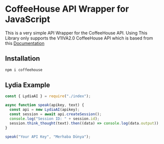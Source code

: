 # CoffeeHouse API Wrapper for JavaScript

This is a very simple API Wrapper for the CoffeeHouse API. Using
This Library only supports the V1IVA2.0 CoffeeHouse API which is based from
this [Documentation](https://gist.github.com/Netkas/e8977b26f482ca40911a949df7dd286f)

## Installation

```sh
npm i coffeehouse
```

## Lydia Example

```js
const { LydiaAI } = require("./index");

async function speak(apikey, text) {
  const api = new LydiaAI(apikey);
  const session = await api.createSession();
  console.log("Session ID: " + session.id);
  session.think_thought(text).then((data) => console.log(data.output));
}

speak("Your API Key", "Merhaba Dünya");
```
